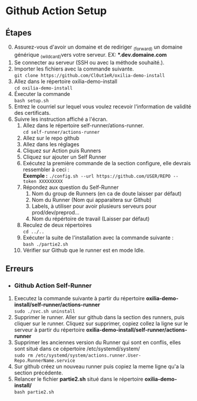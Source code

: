 # Github Action Setup

## Étapes
0. Assurez-vous d'avoir un domaine et de rediriger <sub>(forward)</sub> un domaine générique <sub>(wildcard)</sub>vers votre serveur. EX: **\*.dev.domaine.com**
1. Se connecter au serveur (SSH ou avec la méthode souhaité.).
2. Importer les fichiers avec la commande suivante.<br>
`git clone https://github.com/Cl0ut1eR/oxilia-demo-install`
3. Allez dans le répertoire oxilia-demo-install<br>
`cd oxilia-demo-install`
4. Éxecuter la commande <br>`bash setup.sh`
5. Entrez le courriel sur lequel vous voulez recevoir l'information de validité des certificats.
6. Suivre les instruction affiché a l'écran.
    1. Allez dans le répertoire self-runner/ations-runner.<br> 
    `cd self-runner/actions-runner`
    2. Allez sur le repo github
    3. Allez dans les réglages
    4. Cliquez sur Action puis Runners
    5. Cliquez sur ajouter un Self Runner
    6. Exécutez la première commande de la section configure, elle devrais ressembler à ceci :
    <br><b>Exemple :</b> 
    `./config.sh --url https://github.com/USER/REPO --token XXXXXXXXX` 
    7. Répondez aux question du Self-Runner
        1. Nom du group de Runners (en ca de doute laisser par défaut)
        2. Nom du Runner (Nom qui apparaitera sur Github)
        3. Labels, à utiliser pour avoir plusieurs serveurs pour prod/dev/preprod...
        4. Nom du répértoire de travail (Laisser par défaut)
    8. Reculez de deux répertoires<br>
    `cd ../..`
    9. Exécuter la suite de l'installation avec la commande suivante :<br>
    `bash ./partie2.sh`
    10. Vérifier sur Github que le runner est en mode Idle.

## Erreurs
* ### Github Action Self-Runner
1. Executez la commande suivante à partir du répertoire **oxilia-demo-install/self-runner/actions-runner**<br>
    `sudo ./svc.sh uninstall`
2. Supprimer le runner. Aller sur github dans la section des runners, puis cliquer sur le runner. Cliquez sur supprimer, copiez collez la ligne sur le serveur à partir du répertoire **oxilia-demo-install/self-runner/actions-runner**
3. Supprimer les anciennes version du Runner qui sont en conflis, elles sont situé dans ce cépertoire /etc/systemd/system/ <br>
    `sudo rm /etc/systemd/system/actions.runner.User-Repo.RunnerName.service`
4. Sur github créez un nouveau runner puis copiez la meme ligne qu'a la section précédente.
5. Relancer le fichier **partie2.sh** situé dans le répertoire **oxilia-demo-install/** <br>
    `bash partie2.sh`
